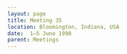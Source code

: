 ```yaml
---
layout: page
title: Meeting 35
location: Bloomington, Indiana, USA
date:  1–5 June 1998
parent: Meetings
---
```


